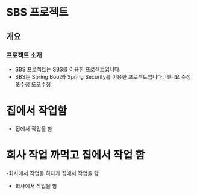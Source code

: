 <!-- markdown 언어 -->

# SBS 프로젝트

## 개요

### 프로젝트 소개

-   SBS 프로젝트는 SBS를 이용한 프로젝트입니다.
-   SBS는 Spring Boot와 Spring Security를 이용한 프로젝트입니다.
    네니요
    수정
    또수정
    또또수정

# 집에서 작업함

-   집에서 작업을 함

# 회사 작업 까먹고 집에서 작업 함

-회사에서 작업을 하다가 집에서 작업을 함

-   회사에서 작업을 함

